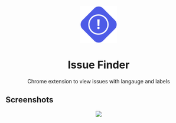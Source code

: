 <div align="center"><img width="100" src="images/icon.png" /></div>
<h1 align="center">Issue Finder</h1>
<p align="center">Chrome extension to view issues with langauge and labels</p>

## Screenshots

<div align="center"><img src="images/issuefinder.gif" /></div>

